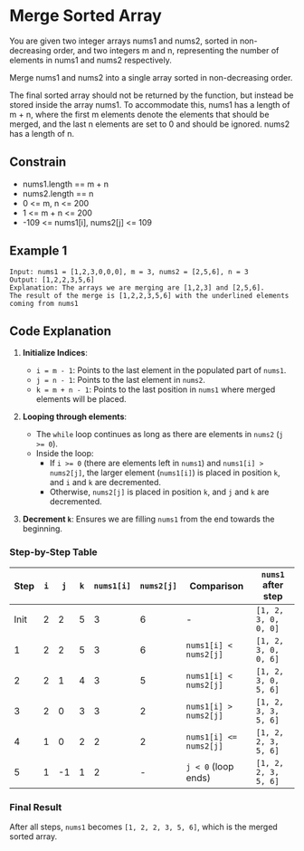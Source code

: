 
# Merge Sorted Array

You are given two integer arrays nums1 and nums2, sorted in non-decreasing order, and two integers m and n, representing the number of elements in nums1 and nums2 respectively.

Merge nums1 and nums2 into a single array sorted in non-decreasing order.

The final sorted array should not be returned by the function, but instead be stored inside the array nums1. To accommodate this, nums1 has a length of m + n, where the first m elements denote the elements that should be merged, and the last n elements are set to 0 and should be ignored. nums2 has a length of n.

 

## Constrain


- nums1.length == m + n
- nums2.length == n
- 0 <= m, n <= 200
- 1 <= m + n <= 200
- -109 <= nums1[i], nums2[j] <= 109

## Example 1

```
Input: nums1 = [1,2,3,0,0,0], m = 3, nums2 = [2,5,6], n = 3
Output: [1,2,2,3,5,6]
Explanation: The arrays we are merging are [1,2,3] and [2,5,6].
The result of the merge is [1,2,2,3,5,6] with the underlined elements coming from nums1
```


## Code Explanation

1. **Initialize Indices**:
   - `i = m - 1`: Points to the last element in the populated part of `nums1`.
   - `j = n - 1`: Points to the last element in `nums2`.
   - `k = m + n - 1`: Points to the last position in `nums1` where merged elements will be placed.

2. **Looping through elements**:
   - The `while` loop continues as long as there are elements in `nums2` (`j >= 0`).
   - Inside the loop:
     - If `i >= 0` (there are elements left in `nums1`) and `nums1[i] > nums2[j]`, the larger element (`nums1[i]`) is placed in position `k`, and `i` and `k` are decremented.
     - Otherwise, `nums2[j]` is placed in position `k`, and `j` and `k` are decremented.

3. **Decrement `k`**: Ensures we are filling `nums1` from the end towards the beginning.



### Step-by-Step Table

| Step | `i` | `j` | `k` | `nums1[i]` | `nums2[j]` | Comparison              | `nums1` after step        |
|------|-----|-----|-----|------------|------------|-------------------------|---------------------------|
| Init | 2   | 2   | 5   | 3          | 6          | -                       | `[1, 2, 3, 0, 0, 0]`      |
| 1    | 2   | 2   | 5   | 3          | 6          | `nums1[i] < nums2[j]`   | `[1, 2, 3, 0, 0, 6]`      |
| 2    | 2   | 1   | 4   | 3          | 5          | `nums1[i] < nums2[j]`   | `[1, 2, 3, 0, 5, 6]`      |
| 3    | 2   | 0   | 3   | 3          | 2          | `nums1[i] > nums2[j]`   | `[1, 2, 3, 3, 5, 6]`      |
| 4    | 1   | 0   | 2   | 2          | 2          | `nums1[i] <= nums2[j]`  | `[1, 2, 2, 3, 5, 6]`      |
| 5    | 1   | -1  | 1   | 2          | -          | `j < 0` (loop ends)     | `[1, 2, 2, 3, 5, 6]`      |

### Final Result

After all steps, `nums1` becomes `[1, 2, 2, 3, 5, 6]`, which is the merged sorted array.
